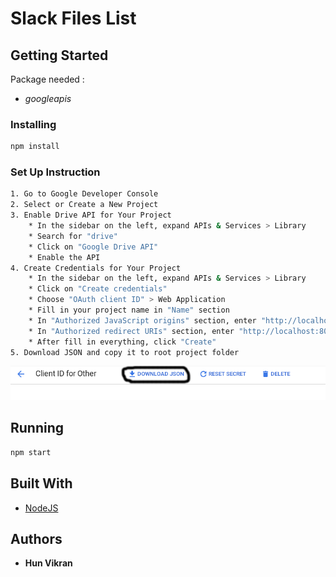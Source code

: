 # Slack Files List

## Getting Started

Package needed :
- _googleapis_

### Installing

```bash
npm install
```

### Set Up Instruction

```bash
1. Go to Google Developer Console
2. Select or Create a New Project
3. Enable Drive API for Your Project
    * In the sidebar on the left, expand APIs & Services > Library
    * Search for "drive"
    * Click on "Google Drive API"
    * Enable the API
4. Create Credentials for Your Project
    * In the sidebar on the left, expand APIs & Services > Library
    * Click on "Create credentials"
    * Choose "OAuth client ID" > Web Application
    * Fill in your project name in "Name" section
    * In "Authorized JavaScript origins" section, enter "http://localhost:8000"
    * In "Authorized redirect URIs" section, enter "http://localhost:8000" or forward it to any router you want. In my example, I do not use any router.
    * After fill in everything, click "Create"
5. Download JSON and copy it to root project folder
```
![image](https://raw.githubusercontent.com/tsuyoshi007/googleDrive-creatingFolder-listFiles/master/image/downloadjson.png)

## Running

```bash
npm start
```

## Built With

- [NodeJS](https://nodejs.org/en/)

## Authors

- **Hun Vikran**
